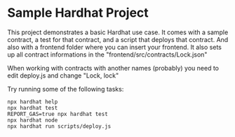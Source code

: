# Sample Hardhat Project

This project demonstrates a basic Hardhat use case. It comes with a sample contract, a test for that contract, and a script that deploys that contract. And also with a frontend folder where you can insert your frontend. It also sets up all contract informations in the "frontend/src/contracts/Lock.json"

When working with contracts with another names (probably) you need to edit deploy.js and change "Lock, lock"

Try running some of the following tasks:

```shell
npx hardhat help
npx hardhat test
REPORT_GAS=true npx hardhat test
npx hardhat node
npx hardhat run scripts/deploy.js
```
